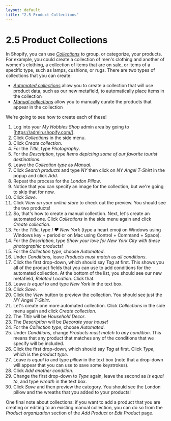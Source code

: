 ```yaml
---
layout: default
title: "2.5 Product Collections"
---
```


# 2.5 Product Collections

In Shopify, you can use _[Collections](https://help.shopify.com/en/manual/products/collections)_ to group, or categorize, your products. For example, you could create a collection of men's clothing and another of women's clothing, a collection of items that are on sale, or items of a specific type, such as lamps, cushions, or rugs. There are two types of collections that you can create:

- [_Automated collections_](https://help.shopify.com/en/manual/products/collections/automated-collections) allow you to create a collection that will use product data, such as our new metafield, to automatically place items in the collection
- [_Manual collections_](https://help.shopify.com/en/manual/products/collections/manual-shopify-collection) allow you to manually curate the products that appear in the collection

We're going to see how to create each of these!

1. Log into your _My Hobbies Shop_ admin area by going to [https://admin.shopify.com/].
2. Click _Collections_ in the side menu.
3. Click _Create collection_.
4. For the _Title_, type _Photography_.
5. For the _Description_, type _Items depicting some of our favorite tourist destinations_.
6. Leave the _Collection type_ as _Manual_.
7. Click _Search products_ and type _NY_ then click on _NY Angel T-Shirt_ in the popup and click _Add_.
8. Repeat the process for the _London Pillow_.
9. Notice that you can specify an image for the collection, but we're going to skip that for now.
10. Click _Save_.
11. Click _View on your online store_ to check out the preview. You should see the two products!
12. So, that's how to create a manual collection. Next, let's create an automated one. Click _Collections_ in the side menu again and click _Create collection_.
13. For the _Title_, type _I ❤️ New York_ (type a heart emoji on Windows using Windows key + period or on Mac using Control + Command + Space).
14. For the _Description_, type _Show your love for New York City with these photographic products!_
15. For the _Collection type_, choose _Automated_.
16. Under _Conditions_, leave _Products must match_ as _all conditions_.
17. Click the first drop-down, which should say _Tag_ at first. This shows you all of the product fields that you can use to add conditions for the automated collection. At the bottom of the list, you should see our new metafield, _Related Location_. Click that.
18. Leave _is equal to_ and type _New York_ in the text box.
19. Click _Save_.
20. Click the _View_ button to preview the collection. You should see just the _NY Angel T-Shirt_.
21. Let's create one more automated collection. Click _Collections_ in the side menu again and click _Create collection_.
22. The _Title_ will be _Household Decor_.
23. The _Description_ will be _Decorate your house!_
24. For the _Collection type_, choose _Automated_.
25. Under _Conditions_, change _Products must match_ to _any condition_. This means that any product that matches any of the conditions that we specify will be included.
26. Click the first drop-down, which should say _Tag_ at first. Click _Type_, which is the _product type_.
27. Leave _is equal to_ and type _pillow_ in the text box (note that a drop-down will appear that you can use to save some keystrokes).
28. Click _Add another condition_.
29. Change the first drop-down to _Type_ again, leave the second as _is equal to_, and type _wreath_ in the text box.
30. Click _Save_ and then preview the category. You should see the London pillow and the wreaths that you added to your products!

One final note about collections: if you want to add a product that you are creating or editing to an existing manual collection, you can do so from the _Product organization_ section of the _Add Product_ or _Edit Product_ page.
